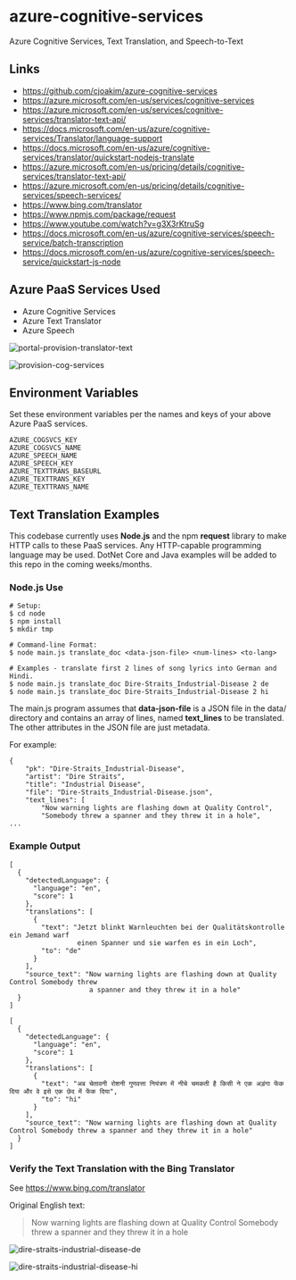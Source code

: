 # azure-cognitive-services

Azure Cognitive Services, Text Translation, and Speech-to-Text

## Links

- https://github.com/cjoakim/azure-cognitive-services
- https://azure.microsoft.com/en-us/services/cognitive-services
- https://azure.microsoft.com/en-us/services/cognitive-services/translator-text-api/
- https://docs.microsoft.com/en-us/azure/cognitive-services/Translator/language-support
- https://docs.microsoft.com/en-us/azure/cognitive-services/translator/quickstart-nodejs-translate
- https://azure.microsoft.com/en-us/pricing/details/cognitive-services/translator-text-api/
- https://azure.microsoft.com/en-us/pricing/details/cognitive-services/speech-services/
- https://www.bing.com/translator
- https://www.npmjs.com/package/request
- https://www.youtube.com/watch?v=g3X3rKtruSg
- https://docs.microsoft.com/en-us/azure/cognitive-services/speech-service/batch-transcription
- https://docs.microsoft.com/en-us/azure/cognitive-services/speech-service/quickstart-js-node

## Azure PaaS Services Used

- Azure Cognitive Services
- Azure Text Translator
- Azure Speech

![portal-provision-translator-text](img/portal-provision-translator-text-0.png)

![provision-cog-services](img/provision-cog-services-0.png)

## Environment Variables 

Set these environment variables per the names and keys of your above Azure PaaS services.

```
AZURE_COGSVCS_KEY
AZURE_COGSVCS_NAME
AZURE_SPEECH_NAME
AZURE_SPEECH_KEY
AZURE_TEXTTRANS_BASEURL
AZURE_TEXTTRANS_KEY
AZURE_TEXTTRANS_NAME
```

## Text Translation Examples

This codebase currently uses **Node.js** and the npm **request** library to make HTTP calls
to these PaaS services.  Any HTTP-capable programming language may be used.  DotNet Core
and Java examples will be added to this repo in the coming weeks/months.

### Node.js Use

```
# Setup:
$ cd node
$ npm install
$ mkdir tmp

# Command-line Format:
$ node main.js translate_doc <data-json-file> <num-lines> <to-lang>

# Examples - translate first 2 lines of song lyrics into German and Hindi.
$ node main.js translate_doc Dire-Straits_Industrial-Disease 2 de
$ node main.js translate_doc Dire-Straits_Industrial-Disease 2 hi
```

The main.js program assumes that **data-json-file** is a JSON file in the data/
directory and contains an array of lines, named **text_lines** to be translated.
The other attributes in the JSON file are just metadata.

For example:
```
{
    "pk": "Dire-Straits_Industrial-Disease",
    "artist": "Dire Straits",
    "title": "Industrial Disease",
    "file": "Dire-Straits_Industrial-Disease.json",
    "text_lines": [
        "Now warning lights are flashing down at Quality Control",
        "Somebody threw a spanner and they threw it in a hole",
...
```

### Example Output 

```
[
  {
    "detectedLanguage": {
      "language": "en",
      "score": 1
    },
    "translations": [
      {
        "text": "Jetzt blinkt Warnleuchten bei der Qualitätskontrolle ein Jemand warf 
                 einen Spanner und sie warfen es in ein Loch",
        "to": "de"
      }
    ],
    "source_text": "Now warning lights are flashing down at Quality Control Somebody threw 
                    a spanner and they threw it in a hole"
  }
]

[
  {
    "detectedLanguage": {
      "language": "en",
      "score": 1
    },
    "translations": [
      {
        "text": "अब चेतावनी रोशनी गुणवत्ता नियंत्रण में नीचे चमकती है किसी ने एक अड़ंगा फेंक दिया और वे इसे एक छेद में फेंक दिया",
        "to": "hi"
      }
    ],
    "source_text": "Now warning lights are flashing down at Quality Control Somebody threw a spanner and they threw it in a hole"
  }
]
```


### Verify the Text Translation with the Bing Translator

See https://www.bing.com/translator

Original English text:

> Now warning lights are flashing down at Quality Control
> Somebody threw a spanner and they threw it in a hole

![dire-straits-industrial-disease-de](img/dire-straits-industrial-disease-de.png)

![dire-straits-industrial-disease-hi](img/dire-straits-industrial-disease-hi.png)

